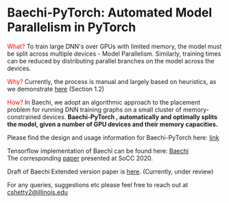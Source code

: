 # Baechi-PyTorch: Automated Model Parallelism in PyTorch

<span style="color: red">What?</span> To train large DNN's over GPUs with limited memory, the model must be split across multiple devices - Model Parallelism. Similarly, training times can be reduced by distributing parallel branches on the model across the devices. 

<span style="color: red">Why?</span> Currently, the process is manual and largely based on heuristics, as we demonstrate [here](https://github.com/chiragcshetty/BaechiPyTorch/blob/669d3d241a9b95dea957c4ccc2ec585ec7ccb15e/docs/Baechi_pytorch_system_design.pdf) (Section 1.2) 


<span style="color: red">How?</span> In Baechi, we adopt an algorithmic approach to the placement problem for running DNN training graphs on a small cluster of memory-constrained devices. **Baechi-PyTorch , automatically and optimally splits the model, given a number of GPU devices and their memory capacities.** 

Please find the design and usage information for Baechi-PyTorch here: [link](https://scientific-goldfish-3af.notion.site/Baechi-PyTorch-8703ed020ce04f83b956231743b4e898)


Tensorflow implementation of Baechi can be found here: [Baechi](https://dprg.cs.uiuc.edu/downloads.php) <br />
The corresponding [paper](https://dl.acm.org/doi/10.1145/3419111.3421302) presented at SoCC 2020. <br />

Draft of Baechi Extended version paper is [here](https://www.chiragshetty.com/pdf/baechi_extended.pdf). (Currently, under review) <br />

For any queries, suggestions etc please feel free to reach out at cshetty2@illinois.edu 
